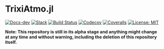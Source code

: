 # TrixiAtmo.jl

<!--
[![Docs-stable](https://img.shields.io/badge/docs-stable-blue.svg)](https://trixi-framework.github.io/TrixiAtmo.jl/stable)
-->
[![Docs-dev](https://img.shields.io/badge/docs-dev-blue.svg)](https://trixi-framework.github.io/TrixiAtmo.jl/dev)
[![Slack](https://img.shields.io/badge/chat-slack-e01e5a)](https://join.slack.com/t/trixi-framework/shared_invite/zt-sgkc6ppw-6OXJqZAD5SPjBYqLd8MU~g)
[![Build Status](https://github.com/trixi-framework/TrixiAtmo.jl/actions/workflows/ci.yml/badge.svg)](https://github.com/trixi-framework/TrixiAtmo.jl/actions?query=workflow%3ACI)
[![Codecov](https://codecov.io/gh/trixi-framework/TrixiAtmo.jl/branch/main/graph/badge.svg)](https://codecov.io/gh/trixi-framework/TrixiAtmo.jl)
[![Coveralls](https://coveralls.io/repos/github/trixi-framework/TrixiAtmo.jl/badge.svg?branch=main)](https://coveralls.io/github/trixi-framework/TrixiAtmo.jl?branch=main)
[![License: MIT](https://img.shields.io/badge/License-MIT-success.svg)](https://opensource.org/licenses/MIT)
<!--
[![DOI](https://zenodo.org/badge/DOI/TODO.svg)](https://doi.org/TODO)
-->

**Note: This repository is still in its alpha stage and anything might change at
any time and without warning, including the deletion of this repository
itself.**
